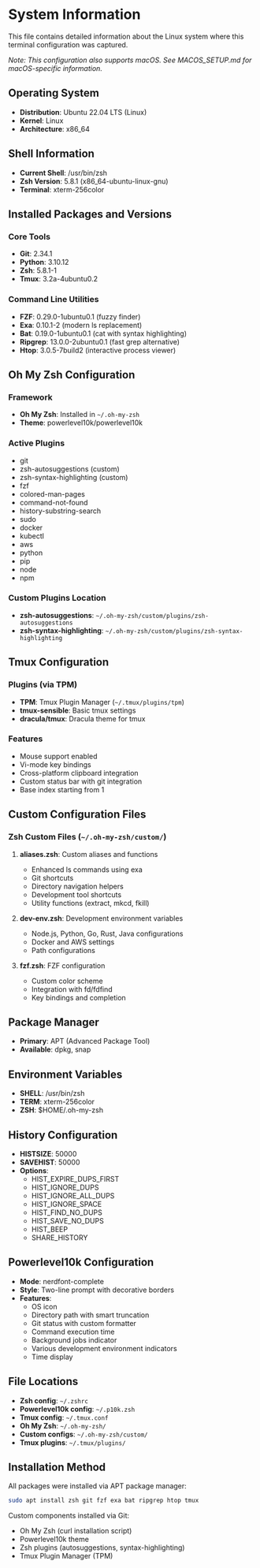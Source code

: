 # System Information

This file contains detailed information about the Linux system where this terminal configuration was captured.

*Note: This configuration also supports macOS. See MACOS_SETUP.md for macOS-specific information.*

## Operating System
- **Distribution**: Ubuntu 22.04 LTS (Linux)
- **Kernel**: Linux
- **Architecture**: x86_64

## Shell Information
- **Current Shell**: /usr/bin/zsh
- **Zsh Version**: 5.8.1 (x86_64-ubuntu-linux-gnu)
- **Terminal**: xterm-256color

## Installed Packages and Versions

### Core Tools
- **Git**: 2.34.1
- **Python**: 3.10.12
- **Zsh**: 5.8.1-1
- **Tmux**: 3.2a-4ubuntu0.2

### Command Line Utilities
- **FZF**: 0.29.0-1ubuntu0.1 (fuzzy finder)
- **Exa**: 0.10.1-2 (modern ls replacement)
- **Bat**: 0.19.0-1ubuntu0.1 (cat with syntax highlighting)
- **Ripgrep**: 13.0.0-2ubuntu0.1 (fast grep alternative)
- **Htop**: 3.0.5-7build2 (interactive process viewer)

## Oh My Zsh Configuration

### Framework
- **Oh My Zsh**: Installed in `~/.oh-my-zsh`
- **Theme**: powerlevel10k/powerlevel10k

### Active Plugins
- git
- zsh-autosuggestions (custom)
- zsh-syntax-highlighting (custom)
- fzf
- colored-man-pages
- command-not-found
- history-substring-search
- sudo
- docker
- kubectl
- aws
- python
- pip
- node
- npm

### Custom Plugins Location
- **zsh-autosuggestions**: `~/.oh-my-zsh/custom/plugins/zsh-autosuggestions`
- **zsh-syntax-highlighting**: `~/.oh-my-zsh/custom/plugins/zsh-syntax-highlighting`

## Tmux Configuration

### Plugins (via TPM)
- **TPM**: Tmux Plugin Manager (`~/.tmux/plugins/tpm`)
- **tmux-sensible**: Basic tmux settings
- **dracula/tmux**: Dracula theme for tmux

### Features
- Mouse support enabled
- Vi-mode key bindings
- Cross-platform clipboard integration
- Custom status bar with git integration
- Base index starting from 1

## Custom Configuration Files

### Zsh Custom Files (`~/.oh-my-zsh/custom/`)
1. **aliases.zsh**: Custom aliases and functions
   - Enhanced ls commands using exa
   - Git shortcuts
   - Directory navigation helpers
   - Development tool shortcuts
   - Utility functions (extract, mkcd, fkill)

2. **dev-env.zsh**: Development environment variables
   - Node.js, Python, Go, Rust, Java configurations
   - Docker and AWS settings
   - Path configurations

3. **fzf.zsh**: FZF configuration
   - Custom color scheme
   - Integration with fd/fdfind
   - Key bindings and completion

## Package Manager
- **Primary**: APT (Advanced Package Tool)
- **Available**: dpkg, snap

## Environment Variables
- **SHELL**: /usr/bin/zsh
- **TERM**: xterm-256color
- **ZSH**: $HOME/.oh-my-zsh

## History Configuration
- **HISTSIZE**: 50000
- **SAVEHIST**: 50000
- **Options**: 
  - HIST_EXPIRE_DUPS_FIRST
  - HIST_IGNORE_DUPS
  - HIST_IGNORE_ALL_DUPS
  - HIST_IGNORE_SPACE
  - HIST_FIND_NO_DUPS
  - HIST_SAVE_NO_DUPS
  - HIST_BEEP
  - SHARE_HISTORY

## Powerlevel10k Configuration
- **Mode**: nerdfont-complete
- **Style**: Two-line prompt with decorative borders
- **Features**:
  - OS icon
  - Directory path with smart truncation
  - Git status with custom formatter
  - Command execution time
  - Background jobs indicator
  - Various development environment indicators
  - Time display

## File Locations
- **Zsh config**: `~/.zshrc`
- **Powerlevel10k config**: `~/.p10k.zsh`
- **Tmux config**: `~/.tmux.conf`
- **Oh My Zsh**: `~/.oh-my-zsh/`
- **Custom configs**: `~/.oh-my-zsh/custom/`
- **Tmux plugins**: `~/.tmux/plugins/`

## Installation Method
All packages were installed via APT package manager:
```bash
sudo apt install zsh git fzf exa bat ripgrep htop tmux
```

Custom components installed via Git:
- Oh My Zsh (curl installation script)
- Powerlevel10k theme
- Zsh plugins (autosuggestions, syntax-highlighting)
- Tmux Plugin Manager (TPM)
